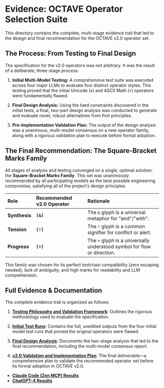 # Evidence: OCTAVE Operator Selection Suite

This directory contains the complete, multi-stage evidence trail that led to the design and final recommendation for the OCTAVE v2.0 operator set.

## The Process: From Testing to Final Design

The specification for the v2.0 operators was not arbitrary. It was the result of a deliberate, three-stage process:

1.  **Initial Multi-Model Testing:** A comprehensive test suite was executed across four major LLMs to evaluate four distinct operator styles. This testing proved that the initial Unicode (`⊕`) and ASCII Math (`+`) operators were fundamentally flawed.

2.  **Final Design Analysis:** Using the hard constraints discovered in the initial tests, a final, two-part design analysis was conducted to generate and evaluate novel, robust alternatives from first principles.

3.  **Pre-Implementation Validation Plan:** The output of the design analysis was a unanimous, multi-model consensus on a new operator family, along with a rigorous validation plan to execute before formal adoption.

## The Final Recommendation: The Square-Bracket Marks Family

All stages of analysis and testing converged on a single, optimal solution: the **Square-Bracket Marks Family**. This set was unanimously recommended by all participating models as the best possible engineering compromise, satisfying all of the project's design principles.

| Role | Recommended v2.0 Operator | Rationale |
| :--- | :--- | :--- |
| **Synthesis** | **`[&]`** | The `&` glyph is a universal metaphor for "and"/"with". |
| **Tension** | **`[!]`** | The `!` glyph is a common signifier for conflict or alert. |
| **Progress** | **`[>]`** | The `>` glyph is a universally understood symbol for flow or direction. |

This family was chosen for its perfect toolchain compatibility (zero escaping needed), lack of ambiguity, and high marks for readability and LLM comprehension.

## Full Evidence & Documentation

The complete evidence trail is organized as follows:

1.  **[Testing Philosophy and Validation Framework](./01_initial_tests/testing-philosophy-and-validation.md)**: Outlines the rigorous methodology used to evaluate the specification.

2.  **[Initial Test Runs](./01_initial_tests/)**: Contains the full, unedited outputs from the four initial model test runs that proved the original operators were flawed.

3.  **[Final Design Analysis](./02_design_analysis/)**: Documents the two-stage analysis that led to the final recommendation, including the multi-model consensus report.

4.  **[v2.0 Validation and Implementation Plan](./03_validation/v2-validation-and-implementation-plan.md)**: The final deliverable—a comprehensive plan to validate the recommended operator set before its formal adoption in OCTAVE v2.0.
*   **[Claude Code (Zen MCP) Results](./01_initial_tests/test_run_claude_zen/)**
*   **[ChatGPT-4 Results](./01_initial_tests/test_run_chatgpt/)**

